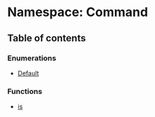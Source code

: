# Namespace: Command

## Table of contents

### Enumerations

* [Default](/auto-docs/core/enums/Command.Default.md)

### Functions

* [is](/auto-docs/core/functions/Command.is.md)
